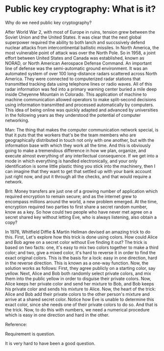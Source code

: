 # Public key cryptography: What is it?

Why do we need public key cryptography?

After World War 2, with most of Europe in ruins, tension grew between the Soviet Union and the United States. It was clear that the next global superpower required the ability to both lanch and succssively defend nuclear attacks from intercontinental ballistic missiles. In North America, the most vulnerable point of attack was over the North Pole. So in 1958, a joint effort between United States and Canada was established, known as NORAD, or North American Aerospace Defense Command. An important line of defense was the semi-automatic ground environment. It was an automated system of over 100 long-distance radars scattered across North America. They were connected to computerized radar stations that transmitted tracking data using telephone lines or radio waves. All of this radar information was fed into a primary warning center buried a mile deep inside Cheyenne Mountain in Colorado. This application of machine to machine communication allowed operators to make split-second decisions using information transmitted and processed automatically by computers.  This idea of being online was quickly adapted and advanced by universities in the following years as they understood the potential of computer networking. 

Man: The thing that makes the computer communication network special, is that it puts that the workers that's be the team members who are geographically distributed in touch not only with one another, but with the information base with which they work all the time. And this is obviously going to make a tremendous difference in how we plan, organize, and execute almost everything of any interllectual consequence. If we get into a mode in which everything is handled electronically, and your only identification is some little plastic thing you stick into the machinery, then I can imagine that they want to get that settled up with your bank account just right now, and put it through all the checks, and that would require a network. 

Brit: Money transfers are just one of a growing number of application which required encryption to remain secure; and as the internet grew to encompass millions around the world, a new problem emerged. At the time, encryption required two parties to first share a secret random number, know as  a key. So how could two people who have never met agree on a secret shared key without letting Eve, who is always listening, also obtain a copy?

In 1976, Whitfield Diffie & Martin Hellman devised an amazing trick to do this. First, Let's explore how this trick is done using colors. How could Alice and Bob agree on a secret color without Eve finding it out? The trick is based on two facts: one, it's easy to mix two colors together to make a third color; and two, give a mixed color, it's hard to reverse it in order to find the exact original colors. This is the basis for a lock: easy in one direction, hard in the reverse direction. This is known as a one-way function. Now, the solution works as follows: First, they agree publicly on a starting color, say yellow. Next, Alice and Bob both randomly select private colors, and mix them into the public yellow in order to disguise their private colors. Now, Alice keeps her private color and send her mixture to Bob, and Bob keeps his private color and sends his mixture to Alice. Now, the heart of the trick: Alice and Bob add their private colors to the other person's mixture and arrive at a shared secret color. Notice how Eve is unable to determine this exact color, since she needs one of their private colors to do so. And that is the trick. Now, to do this with numbers, we need a numerical procedure which is easy in one direction and hard in the other. 





Reference:

Requirement is question. 

It is very hard to have been a good question.



